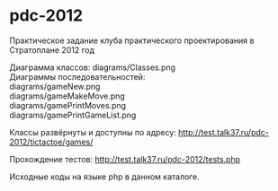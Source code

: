 pdc-2012
========

Практическое задание клуба практического проектирования в Стратоплане 2012 год

Диаграмма классов: diagrams/Classes.png <br/>
Диаграммы последовательностей:<br/>
diagrams/gameNew.png <br/>
diagrams/gameMakeMove.png <br/>
diagrams/gamePrintMoves.png <br/>
diagrams/gamePrintGameList.png <br/>

Классы развёрнуты и доступны по адресу:
http://test.talk37.ru/pdc-2012/tictactoe/games/

Прохождение тестов:
http://test.talk37.ru/pdc-2012/tests.php

Исходные коды на языке php в данном каталоге.
